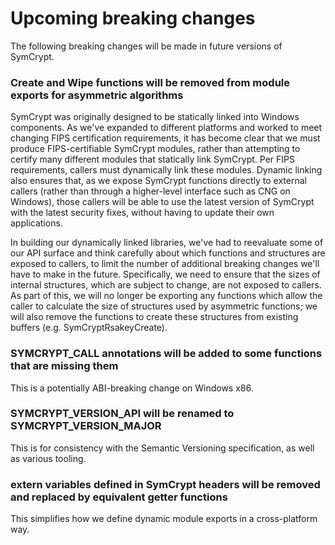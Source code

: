 # Upcoming breaking changes

The following breaking changes will be made in future versions of SymCrypt.

### Create and Wipe functions will be removed from module exports for asymmetric algorithms
SymCrypt was originally designed to be statically linked into Windows components. As we've expanded
to different platforms and worked to meet changing FIPS certification requirements, it has become clear
that we must produce FIPS-certifiable SymCrypt modules, rather than attempting to certify many different
modules that statically link SymCrypt. Per FIPS requirements, callers must dynamically link these
modules. Dynamic linking also ensures that, as we expose SymCrypt functions directly to external callers
(rather than through a higher-level interface such as CNG on Windows), those callers will be able
to use the latest version of SymCrypt with the latest security fixes, without having to update their
own applications.

In building our dynamically linked libraries, we've had to reevaluate some of our API surface and think
carefully about which functions and structures are exposed to callers, to limit the number of additional
breaking changes we'll have to make in the future. Specifically, we need to ensure that the sizes of
internal structures, which are subject to change, are not exposed to callers. As part of this, we will
no longer be exporting any functions which allow the caller to calculate the size of structures used
by asymmetric functions; we will also remove the functions to create these structures from existing
buffers (e.g. SymCryptRsakeyCreate).

### SYMCRYPT_CALL annotations will be added to some functions that are missing them
This is a potentially ABI-breaking change on Windows x86.

### SYMCRYPT_VERSION_API will be renamed to SYMCRYPT_VERSION_MAJOR
This is for consistency with the Semantic Versioning specification, as well as various tooling.

### extern variables defined in SymCrypt headers will be removed and replaced by equivalent getter functions
This simplifies how we define dynamic module exports in a cross-platform way.